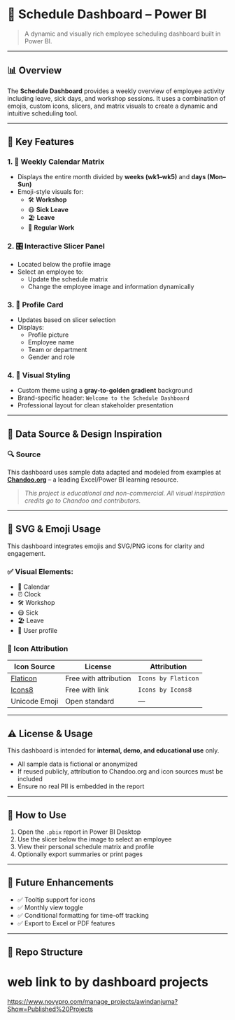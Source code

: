 # 📘 Schedule Dashboard – Power BI

> A dynamic and visually rich employee scheduling dashboard built in Power BI.

---

## 📊 Overview

The **Schedule Dashboard** provides a weekly overview of employee activity including leave, sick days, and workshop sessions. It uses a combination of emojis, custom icons, slicers, and matrix visuals to create a dynamic and intuitive scheduling tool.

---

## 🧩 Key Features

### 1. 📅 Weekly Calendar Matrix  
- Displays the entire month divided by **weeks (wk1–wk5)** and **days (Mon–Sun)**
- Emoji-style visuals for:
  - 🛠️ **Workshop**
  - 😷 **Sick Leave**
  - 🏖️ **Leave**
  - 📅 **Regular Work**

### 2. 🎛️ Interactive Slicer Panel  
- Located below the profile image  
- Select an employee to:
  - Update the schedule matrix
  - Change the employee image and information dynamically

### 3. 👤 Profile Card  
- Updates based on slicer selection  
- Displays:
  - Profile picture  
  - Employee name  
  - Team or department  
  - Gender and role

### 4. 🎨 Visual Styling  
- Custom theme using a **gray-to-golden gradient** background  
- Brand-specific header: `Welcome to the Schedule Dashboard`  
- Professional layout for clean stakeholder presentation

---

## 🧠 Data Source & Design Inspiration

### 🔍 Source
This dashboard uses sample data adapted and modeled from examples at **[Chandoo.org](https://chandoo.org/)** – a leading Excel/Power BI learning resource.

> *This project is educational and non-commercial. All visual inspiration credits go to Chandoo and contributors.*

---

## 📄 SVG & Emoji Usage

This dashboard integrates emojis and SVG/PNG icons for clarity and engagement.

### ✅ Visual Elements:
- 📅 Calendar
- ⏰ Clock
- 🛠️ Workshop
- 😷 Sick
- 🏖️ Leave
- 👤 User profile

### 🔖 Icon Attribution

| Icon Source | License | Attribution |
|-------------|---------|-------------|
| [Flaticon](https://www.flaticon.com) | Free with attribution | `Icons by Flaticon` |
| [Icons8](https://icons8.com)         | Free with link         | `Icons by Icons8`   |
| Unicode Emoji                        | Open standard          | —                   |

---

## ⚠️ License & Usage

This dashboard is intended for **internal, demo, and educational use** only.

- All sample data is fictional or anonymized  
- If reused publicly, attribution to Chandoo.org and icon sources must be included  
- Ensure no real PII is embedded in the report

---

## 📌 How to Use

1. Open the `.pbix` report in Power BI Desktop
2. Use the slicer below the image to select an employee
3. View their personal schedule matrix and profile
4. Optionally export summaries or print pages

---

## 🚀 Future Enhancements

- ✅ Tooltip support for icons  
- ✅ Monthly view toggle  
- ✅ Conditional formatting for time-off tracking  
- ✅ Export to Excel or PDF features

---

## 📁 Repo Structure
# web link to by dashboard projects
https://www.novypro.com/manage_projects/awindanjuma?Show=Published%20Projects
